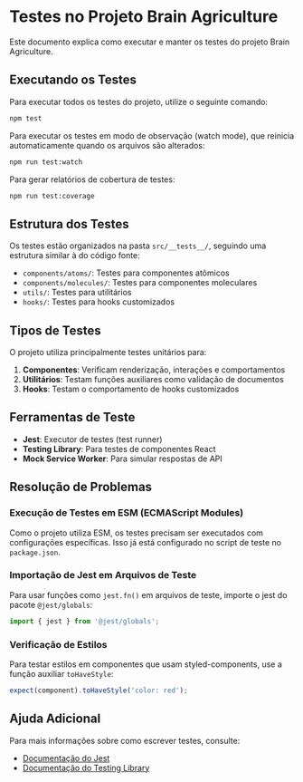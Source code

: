 # Testes no Projeto Brain Agriculture

Este documento explica como executar e manter os testes do projeto Brain Agriculture.

## Executando os Testes

Para executar todos os testes do projeto, utilize o seguinte comando:

```bash
npm test
```

Para executar os testes em modo de observação (watch mode), que reinicia automaticamente quando os arquivos são alterados:

```bash
npm run test:watch
```

Para gerar relatórios de cobertura de testes:

```bash
npm run test:coverage
```

## Estrutura dos Testes

Os testes estão organizados na pasta `src/__tests__/`, seguindo uma estrutura similar à do código fonte:

- `components/atoms/`: Testes para componentes atômicos
- `components/molecules/`: Testes para componentes moleculares
- `utils/`: Testes para utilitários
- `hooks/`: Testes para hooks customizados

## Tipos de Testes

O projeto utiliza principalmente testes unitários para:

1. **Componentes**: Verificam renderização, interações e comportamentos
2. **Utilitários**: Testam funções auxiliares como validação de documentos
3. **Hooks**: Testam o comportamento de hooks customizados

## Ferramentas de Teste

- **Jest**: Executor de testes (test runner)
- **Testing Library**: Para testes de componentes React
- **Mock Service Worker**: Para simular respostas de API

## Resolução de Problemas

### Execução de Testes em ESM (ECMAScript Modules)

Como o projeto utiliza ESM, os testes precisam ser executados com configurações específicas. Isso já está configurado no script de teste no `package.json`.

### Importação de Jest em Arquivos de Teste

Para usar funções como `jest.fn()` em arquivos de teste, importe o jest do pacote `@jest/globals`:

```typescript
import { jest } from '@jest/globals';
```

### Verificação de Estilos

Para testar estilos em componentes que usam styled-components, use a função auxiliar `toHaveStyle`:

```typescript
expect(component).toHaveStyle('color: red');
```

## Ajuda Adicional

Para mais informações sobre como escrever testes, consulte:

- [Documentação do Jest](https://jestjs.io/docs/getting-started)
- [Documentação do Testing Library](https://testing-library.com/docs/) 